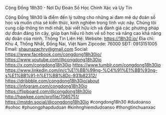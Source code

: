 Cộng Đồng 18h30 - Nơi Dự Đoán Số Học Chính Xác và Uy Tín

Cộng Đồng 18h30 là điểm đến lý tưởng cho những ai đam mê dự đoán số học và muốn chia sẻ kiến thức, kinh nghiệm trong lĩnh vực này. Chúng tôi cung cấp thông tin mới nhất, bài viết hữu ích và đánh giá các phương pháp dự đoán đáng tin cậy, giúp bạn hiểu rõ hơn về số học và nâng cao khả năng dự đoán của mình.
Thông Tin Liên Hệ:
Website: https://18h30.io/
Địa chỉ: Khu 4, Thống Nhất, Đồng Nai, Việt Nam
Zipcode: 76000
SĐT: 0913151005
Email: shaunazachry@gmail.com
Social:
https://www.facebook.com/congdong18h30io/ 
https://www.youtube.com/@congdong18h30io 
https://x.com/congdong18h30io 
https://www.tumblr.com/congdong18h30io 
https://www.linkedin.com/in/c%E1%BB%99ng-%C4%91%E1%BB%93ng-s%E1%BB%91-h%E1%BB%8Dc-931b82312/ 
https://dribbble.com/congdong18h30io/about 
https://infogram.com/congdong18h30io 
https://flipboard.com/@congdong18h30io 
http://hawkee.com/profile/7065751/ 
https://mstdn.social/@congdong18h30io 
#congdong18h30 #dudoanso #sohoc #phuongphapdudoan #kinhnghiemdudoanso #thongtinchuanxac